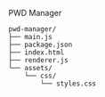 PWD Manager

``` text
pwd-manager/
├── main.js
├── package.json
├── index.html
├── renderer.js
└── assets/
    └── css/
        └── styles.css
```